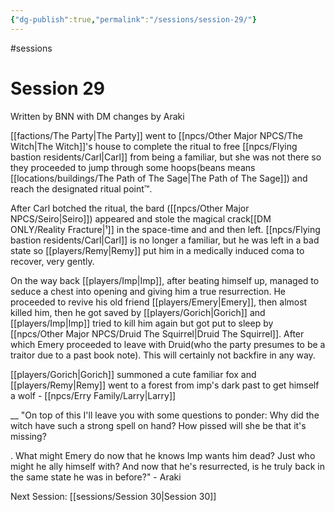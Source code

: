 ```yaml
---
{"dg-publish":true,"permalink":"/sessions/session-29/"}
---
```


#sessions
# Session 29

Written by BNN with DM changes by Araki

[[factions/The Party\|The Party]] went to [[npcs/Other Major NPCS/The Witch\|The Witch]]'s house to complete the ritual to free [[npcs/Flying bastion residents/Carl\|Carl]] from being a familiar, but she was not there so they proceeded to jump through some hoops(beans means [[locations/buildings/The Path of The Sage\|The Path of The Sage]]) and reach the designated ritual point™.

After Carl botched the ritual, the bard ([[npcs/Other Major NPCS/Seiro\|Seiro]]) appeared and stole the magical crack[[DM ONLY/Reality Fracture\|¹]] in the space-time and and then left.
[[npcs/Flying bastion residents/Carl\|Carl]] is no longer a familiar, but he was left in a bad state so [[players/Remy\|Remy]] put him in a medically induced coma to recover, very gently.

On the way back [[players/Imp\|Imp]], after beating himself up, managed to seduce a chest into opening and giving him a true resurrection. He proceeded to revive his old friend [[players/Emery\|Emery]], then almost killed him, then he got saved by [[players/Gorich\|Gorich]] and [[players/Imp\|Imp]] tried to kill him again but got put to sleep by [[npcs/Other Major NPCS/Druid The Squirrel\|Druid The Squirrel]]. After which Emery proceeded to leave with Druid(who the party presumes to be a traitor due to a past book note).
This will certainly not backfire in any way.

[[players/Gorich\|Gorich]] summoned a cute familiar fox and [[players/Remy\|Remy]] went to a forest from imp's dark past to get himself a wolf - [[npcs/Erry Family/Larry\|Larry]]

__ 
"On top of this I'll leave you with some questions to ponder: 
Why did the witch have such a strong spell on hand? How pissed will she be that it's missing?

. 
What might Emery do now that he knows Imp wants him dead? Just who might he ally himself with? And now that he's resurrected, is he truly back in the same state he was in before?" - Araki

Next Session: [[sessions/Session 30\|Session 30]]